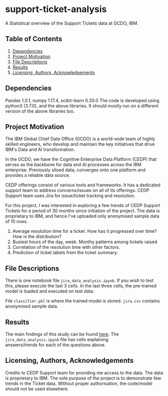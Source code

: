 # support-ticket-analysis
A Statistical overview of the Support Tickets data at GCDO, IBM.

## Table of Contents
1. [Dependencies](#deps)
2. [Project Motivation](#motivation)
3. [File Descriptions](#desc)
4. [Results](#results)
5. [Licensing, Authors, Acknowledgements](#licensing)

## Dependencies<a name="deps"></a>
Pandas 1.0.1, numpy 1.17.4, scikit-learn 0.20.0
The code is developed using python3 (3.7.0), and the above libraries. It should mostly run on a different version of the above libraries too.

## Project Motivation<a name="motivation"></a>
The IBM Global Chief Data Office (GCDO) is a world-wide team of highly skilled engineers, who develop and maintain the
key initiatives that drive IBM's Data and AI transformation.

In the GCDO, we have the Cognitive Enterprise Data Platform (CEDP) that serves as the backbone for data and AI processes
across the IBM enterprise. Previously siloed data, converges onto one platform and provides a reliable data source.

CEDP offerings consist of various tools and frameworks. It has a dedicated support team to address concerns/issues on
all of its offerings. CEDP Support team uses Jira for issue/ticket tracking and resolution.

For this project, I was interested in exploring a few trends of CEDP Support Tickets for a period of 30 months since
initiation of the project. The data is proprietary to IBM, and hence I've uploaded only anonymised sample data of 10
rows.

1. Average resolution time for a ticket. How has it progressed over time? How is the distribution?
2. Busiest hours of the day, week. Monthy patterns among tickets raised
3. Correlation of the resolution time with other factors.
4. Prediction of ticket labels from the ticket summary.

## File Descriptions<a name="desc"></a>
There is one notebook file `jira_data_analysis.ipynb`. If you wish to test this, please execute the last 3 cells.
In the last three cells, the pre-trained model is loaded and executed on test data.

File `classifier.pkl` is where the trained model is stored. `jira.csv` contains anonymised sample data.

## Results<a name="results"></a>
The main findings of this study can be found [here](https://medium.com/@basavaraj_42993/a-statistical-overview-of-the-support-tickets-data-at-gcdo-ibm-cb33bdc194f7). The `jira_data_analysis.ipynb` file has cells explaining  
answers/trends for each of the questions above.

## Licensing, Authors, Acknowledgements<a name="licensing"></a>
Credits to CEDP Support team for providing me access to the data. The data is proprietary to IBM. The sole purpose of
the project is to demonstrate few trends in the Ticket data. Without proper authorisation, the code/model should not be
used elsewhere.
